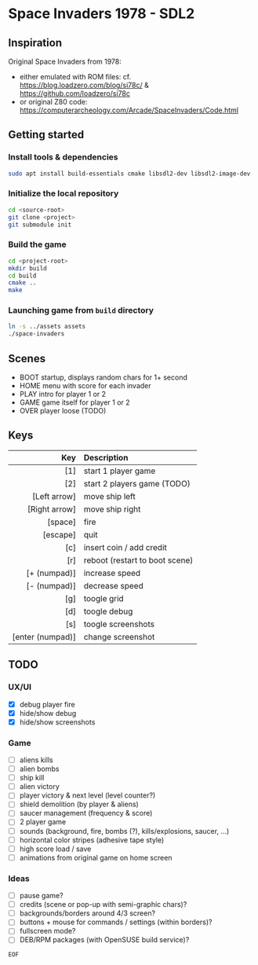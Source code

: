 # Space Invaders 1978 - SDL2

## Inspiration

Original Space Invaders from 1978:

- either emulated with ROM files: cf. <https://blog.loadzero.com/blog/si78c/> & <https://github.com/loadzero/si78c>
- or original Z80 code: <https://computerarcheology.com/Arcade/SpaceInvaders/Code.html>

## Getting started

### Install tools & dependencies

```bash
sudo apt install build-essentials cmake libsdl2-dev libsdl2-image-dev
```

### Initialize the local repository

```bash
cd <source-root>
git clone <project>
git submodule init
```

### Build the game

```bash
cd <project-root>
mkdir build
cd build
cmake ..
make
```

### Launching game from `build` directory

```bash
ln -s ../assets assets
./space-invaders
```

## Scenes

- BOOT startup, displays random chars for 1+ second
- HOME menu with score for each invader
- PLAY intro for player 1 or 2
- GAME game itself for player 1 or 2
- OVER player loose (TODO)

## Keys

| Key               | Description                       |
| ----------------: | :-------------------------------- |
| [1]               | start 1 player game               |
| [2]               | start 2 players game (TODO)       |
| [Left arrow]      | move ship left                    |
| [Right arrow]     | move ship right                   |
| [space]           | fire                              |
| [escape]          | quit                              |
| [c]               | insert coin / add credit          |
| [r]               | reboot (restart to boot scene)    |
| [+ (numpad)]      | increase speed                    |
| [- (numpad)]      | decrease speed                    |
| [g]               | toogle grid                       |
| [d]               | toogle debug                      |
| [s]               | toogle screenshots                |
| [enter (numpad)]  | change screenshot                 |

## TODO

### UX/UI

- [x] debug player fire
- [x] hide/show debug
- [x] hide/show screenshots

### Game

- [ ] aliens kills
- [ ] alien bombs
- [ ] ship kill
- [ ] alien victory
- [ ] player victory & next level (level counter?)
- [ ] shield demolition (by player & aliens)
- [ ] saucer management (frequency & score)
- [ ] 2 player game
- [ ] sounds (background, fire, bombs (?), kills/explosions, saucer, ...)
- [ ] horizontal color stripes (adhesive tape style)
- [ ] high score load / save
- [ ] animations from original game on home screen

### Ideas

- [ ] pause game?
- [ ] credits (scene or pop-up with semi-graphic chars)?
- [ ] backgrounds/borders around 4/3 screen?
- [ ] buttons + mouse for commands / settings (within borders)?
- [ ] fullscreen mode?
- [ ] DEB/RPM packages (with OpenSUSE build service)?

`EOF`
